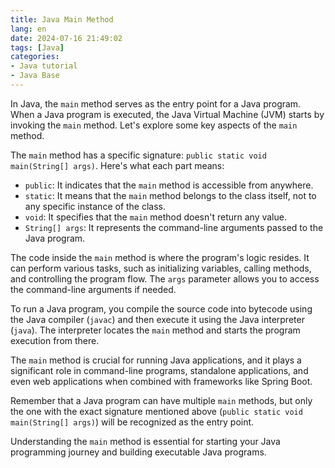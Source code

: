 ```yaml
---
title: Java Main Method
lang: en
date: 2024-07-16 21:49:02
tags: [Java]
categories:
- Java tutorial
- Java Base
---
```


In Java, the `main` method serves as the entry point for a Java program. When a Java program is executed, the Java Virtual Machine (JVM) starts by invoking the `main` method. Let's explore some key aspects of the `main` method.

The `main` method has a specific signature: `public static void main(String[] args)`. Here's what each part means:
- `public`: It indicates that the `main` method is accessible from anywhere.
- `static`: It means that the `main` method belongs to the class itself, not to any specific instance of the class.
- `void`: It specifies that the `main` method doesn't return any value.
- `String[] args`: It represents the command-line arguments passed to the Java program.

The code inside the `main` method is where the program's logic resides. It can perform various tasks, such as initializing variables, calling methods, and controlling the program flow. The `args` parameter allows you to access the command-line arguments if needed.

To run a Java program, you compile the source code into bytecode using the Java compiler (`javac`) and then execute it using the Java interpreter (`java`). The interpreter locates the `main` method and starts the program execution from there.

The `main` method is crucial for running Java applications, and it plays a significant role in command-line programs, standalone applications, and even web applications when combined with frameworks like Spring Boot.

Remember that a Java program can have multiple `main` methods, but only the one with the exact signature mentioned above (`public static void main(String[] args)`) will be recognized as the entry point.

Understanding the `main` method is essential for starting your Java programming journey and building executable Java programs.
